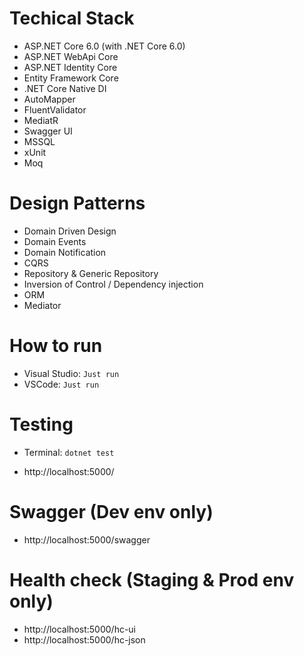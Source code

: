# Techical Stack
- ASP.NET Core 6.0 (with .NET Core 6.0)
- ASP.NET WebApi Core
- ASP.NET Identity Core
- Entity Framework Core
- .NET Core Native DI
- AutoMapper
- FluentValidator
- MediatR
- Swagger UI
- MSSQL
- xUnit
- Moq


# Design Patterns
- Domain Driven Design
- Domain Events
- Domain Notification
- CQRS
- Repository & Generic Repository
- Inversion of Control / Dependency injection
- ORM
- Mediator


# How to run
- Visual Studio: `Just run`
- VSCode: `Just run`


# Testing
- Terminal: `dotnet test`

<!-- # Docker

```sh
docker build -t aspnetcore-docker-image .
docker run -it --rm -p 3000:80 --name aspnetcore-docker-container aspnetcore-docker-image
docker run -d -p 3000:80 --name aspnetcore-docker-container aspnetcore-docker-image
``` -->

- http://localhost:5000/

# Swagger (Dev env only)
- http://localhost:5000/swagger

# Health check (Staging & Prod env only)
- http://localhost:5000/hc-ui
- http://localhost:5000/hc-json